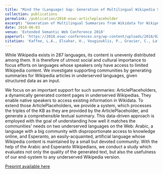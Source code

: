 ```yaml
---
title: "Mind the (Language) Gap: Generation of Multilingual Wikipedia Summaries from Wikidata for ArticlePlaceholders"
collection: publications
permalink: /publication/2018-eswc-articleplaceholder
excerpt: "Generation of Multilingual Summaries from Wikidata for Wikipedia's ArticlePlaceholder"
date: 2018-06-03
venue: 'Extended Semantic Web Conference 2018'
paperurl: 'https://2018.eswc-conferences.org/wp-content/uploads/2018/02/ESWC2018_paper_131.pdf'
citation: 'Kaffee, L.A., Elsahar, H., Vougiouklis, P., Gravier, C., Laforest, F., Hare, J. and Simperl, E., Mind the (Language) Gap: Generation of Multilingual Wikipedia Summaries from Wikidata for ArticlePlaceholders. In Proceedings of the Extended Semantic Web Conference 2018.'
---
```

While Wikipedia exists in 287 languages, its content is unevenly distributed among them.  It is therefore of utmost social and cultural importance to focus efforts on languages whose speakers only have access to limited Wikipedia content. We investigate supporting communities by generating summaries for Wikipedia articles in underserved languages, given structured data as an input.

We focus on an important support for such summaries: ArticlePlaceholders, a dynamically generated content pages in underserved Wikipedias.
They enable native speakers to access existing information in Wikidata. To extend those ArticlePlaceholders, we provide a system, which processes the triples of the KB as they are provided by the ArticlePlaceholder, and generate a comprehensible textual summary. This data-driven approach is employed with the goal of understanding how well it matches the communities' needs on two underserved languages on the Web: Arabic, a language with a big community with disproportionate access to knowledge online, and Esperanto, an easily-acquainted, artificial language whose Wikipedia content is maintained by a small but devoted community. With the help of the Arabic and Esperanto Wikipedians, we conduct a study which evaluates not only the quality of the generated text, but also the usefulness of our end-system to any underserved Wikipedia version.

[Preprint available here](https://2018.eswc-conferences.org/wp-content/uploads/2018/02/ESWC2018_paper_131.pdf)